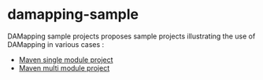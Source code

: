 damapping-sample
================

DAMapping sample projects proposes sample projects illustrating the use of DAMapping in various cases :

* [Maven single module project](maven-project)
* [Maven multi module project](maven-multimodule-project)

